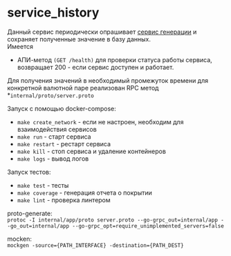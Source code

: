 # service_history  

Данный сервис периодически опрашивает [сервис генерации](https://github.com/dantedenis/generate_stream_currency) и сохраняет полученные значение в базу данных.  
Имеется 
* АПИ-метод `(GET /health)` для проверки статуса работы сервиса, возвращает 200 - если сервис доступен и работает.  

Для получения значений в необходимый промежуток времени для конкретной валютной паре реализован RPC метод  
*`internal/proto/server.proto`

Запуск с помощью docker-compose:  
*    `make create_network` - если не настроен, необходим для взаимодействия сервисов  
*    `make run` - старт сервиса  
*    `make restart` - рестарт сервиса  
*    `make kill` - стоп сервиса и удаление контейнеров  
*    `make logs` - вывод логов  


Запуск тестов:  
*    `make test` - тесты  
*    `make coverage` - генерация отчета о покрытии  
*    `make lint` - проверка линтером  

proto-generate:  
    `protoc -I internal/app/proto server.proto --go-grpc_out=internal/app --go_out=internal/app --go-grpc_opt=require_unimplemented_servers=false`

mocken:  
    `mockgen -source={PATH_INTERFACE} -destination={PATH_DEST}`
